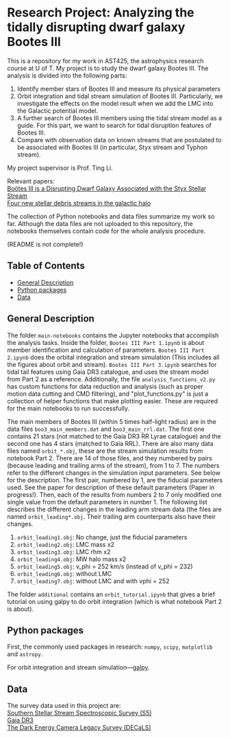 # Research Project: Analyzing the tidally disrupting dwarf galaxy Bootes III

This is a repository for my work in AST425, the astrophysics research course at 
U of T. My project is to study the dwarf galaxy Bootes III. The analysis is divided 
into the following parts: 
1. Identify member stars of Bootes III and measure its physical parameters
2. Orbit integration and tidal stream simulation of Bootes III. Particularly, we investigate 
the effects on the model result when we add the LMC into the Galactic potential model.
3. A further search of Bootes III members using the tidal stream model as a guide. For this
part, we want to search for tidal disruption features of Bootes III.
4. Compare with observation data on known streams that are postulated to be associated 
with Bootes III (in particular, Styx stream and Typhon stream). 

My project supervisor is Prof. Ting Li.

Relevant papers:\
[Boötes III is a Disrupting Dwarf Galaxy Associated with the Styx Stellar Stream](https://iopscience.iop.org/article/10.3847/1538-4357/aad8c1)\
[Four new stellar debris streams in the galactic halo](https://iopscience.iop.org/article/10.1088/0004-637X/693/2/1118)

The collection of Python notebooks and data files summarize my work so far. 
Although the data files are not uploaded to this repository, the notebooks
themselves contain code for the whole analysis procedure.

(README is not complete!)

## Table of Contents
* [General Description](#general-description)
* [Python packages](#python-packages)
* [Data](#data)

## General Description
The folder `main-notebooks` contains the Jupyter notebooks that accomplish the analysis tasks. Inside the folder, `Bootes III Part 1.ipynb` is about member identification and calculation of parameters. `Bootes III Part 2.ipynb` does the orbital integration and stream simulation (This includes all the figures about orbit and stream). `Bootes III Part 3.ipynb` searches for tidal tail features using Gaia DR3 catalogue, and uses the stream model from Part 2 as a reference. Additionally, the file `analysis_functions_v2.py` has custom functions for data reduction and analysis (such as proper motion data cutting and CMD filtering), and "plot_functions.py" is just a collection of helper functions that make plotting easier. These are required for the main notebooks to run successfully.

The main members of Bootes III (within 5 times half-light radius) are in the data files `boo3_main_members.dat` and `boo3_main_rrl.dat`. The first one contains 21 stars (not matched to the Gaia DR3 RR Lyrae catalogue) and the second one has 4 stars (matched to Gaia RRL). There are also many data files named `orbit_*.obj`, these are the stream simulation results from notebook Part 2. There are 14 of those files, and they numbered by pairs (because leading and trailing arms of the stream), from 1 to 7. The numbers refer to the different changes in the simulation input parameters. See below for the description. The first pair, numbered by 1, are the fiducial parameters used. See the paper for description of these default parameters (Paper in progress!). Then, 
each of the results from numbers 2 to 7 only modified one single value from the default parameters in number 1. The following list describes the different changes in the leading arm stream data (the files are named `orbit_leading*.obj`. Their trailing arm counterparts also have their changes.
1. `orbit_leading1.obj`: No change, just the fiducial parameters
2. `orbit_leading2.obj`: LMC mass x2
3. `orbit_leading3.obj`: LMC rhm x2
4. `orbit_leading4.obj`: MW halo mass x2
5. `orbit_leading5.obj`: v_phi = 252 km/s (instead of v_phi = 232)
6. `orbit_leading6.obj`: without LMC
7. `orbit_leading7.obj`: without LMC and with vphi = 252

The folder `additional` contains an `orbit_tutorial.ipynb` that gives a brief tutorial on using galpy to do orbit integration (which is what notebook Part 2 is about).

## Python packages
First, the commonly used packages in research: `numpy`, `scipy`, `matplotlib` and `astropy`. 

For orbit integration and stream simulation––[galpy](https://docs.galpy.org/en/v1.8.1/index.html).

## Data
The survey data used in this project are:\
[Southern Stellar Stream Spectroscopic Survey (S5)](https://s5collab.github.io)\
[Gaia DR3](https://www.cosmos.esa.int/web/gaia/data-release-3)\
[The Dark Energy Camera Legacy Survey (DECaLS)](https://www.legacysurvey.org/dr9/description/)
